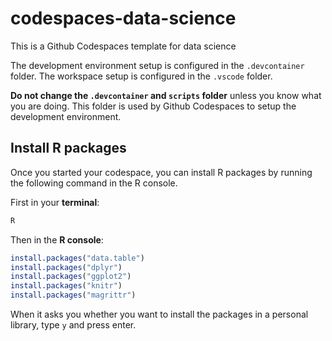 # codespaces-data-science


This is a Github Codespaces template for data science

The development environment setup is configured in the `.devcontainer` folder. The workspace setup is configured in the `.vscode` folder.

__Do not change the `.devcontainer`  and `scripts` folder__ unless you know what you are doing. This folder is used by Github Codespaces to setup the development environment.


## Install R packages

Once you started your codespace, you can install R packages by running the following command in the R console.

First in your __terminal__:

```bash
R
```

Then in the __R console__:

```R
install.packages("data.table")
install.packages("dplyr")
install.packages("ggplot2")
install.packages("knitr")
install.packages("magrittr")
```

When it asks you whether you want to install the packages in a personal library, type `y` and press enter.
